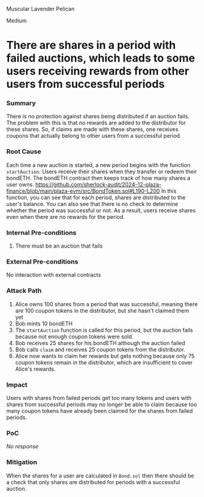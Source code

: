 Muscular Lavender Pelican

Medium

# There are shares in a period with failed auctions, which leads to some users receiving rewards from other users from successful periods

### Summary

There is no protection against shares being distributed if an auction fails. The problem with this is that no rewards are added to the distributor for these shares. So, if claims are made with these shares, one receives coupons that actually belong to other users from a successful period.

### Root Cause

Each time a new auction is started, a new period begins with the function `startAuction`. Users receive their shares when they transfer or redeem their bondETH. The bondETH contract then keeps track of how many shares a user owns.
https://github.com/sherlock-audit/2024-12-plaza-finance/blob/main/plaza-evm/src/BondToken.sol#L190-L200
In this function, you can see that for each period, shares are distributed to the user's balance. You can also see that there is no check to determine whether the period was successful or not. As a result, users receive shares even when there are no rewards for the period.


### Internal Pre-conditions

1. There must be an auction that fails

### External Pre-conditions

No interaction with external contracts

### Attack Path

1. Alice owns 100 shares from a period that was successful, meaning there are 100 coupon tokens in the distributor, but she hasn't claimed them yet
2. Bob mints 10 bondETH  
3. The `startAuction` function is called for this period, but the auction fails because not enough coupon tokens were sold.  
4. Bob receives 25 shares for his bondETH although the auction failed
5. Bob calls `claim` and receives 25 coupon tokens from the distributor.  
6. Alice now wants to claim her rewards but gets nothing because only 75 coupon tokens remain in the distributor, which are insufficient to cover Alice's rewards.  

### Impact

Users with shares from failed periods get too many tokens and users with shares from successful periods may no longer be able to claim because too many coupon tokens have already been claimed for the shares from failed periods.

### PoC

_No response_

### Mitigation

When the shares for a user are calculated in `Bond.sol` then there should be a check that only shares are distributed for periods with a successful auction.